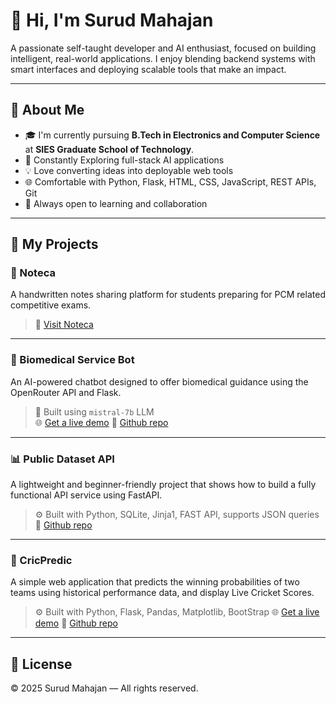 # 👋 Hi, I'm Surud Mahajan

A passionate self-taught developer and AI enthusiast, focused on building intelligent, real-world applications. I enjoy blending backend systems with smart interfaces and deploying scalable tools that make an impact.

---
## 🧠 About Me

- 🎓 I'm currently pursuing **B.Tech in Electronics and Computer Science** at **SIES Graduate School of Technology**. 
- 🔭 Constantly Exploring full-stack AI applications
- 💡 Love converting ideas into deployable web tools
- 🌐 Comfortable with Python, Flask, HTML, CSS, JavaScript, REST APIs, Git
- 🤝 Always open to learning and collaboration

---

## 🚀 My Projects

### 📘 Noteca
A handwritten notes sharing platform for students preparing for PCM related competitive exams.  
> 📎 [Visit Noteca](https://noteca.online/)


---

### 🧬 Biomedical Service Bot
An AI-powered chatbot designed to offer biomedical guidance using the OpenRouter API and Flask.  
> 🤖 Built using `mistral-7b` LLM  
> 🌐 [Get a live demo](https://biomedicalservice-bot.onrender.com/)
> 📁 [Github repo](https://github.com/Surudmahajan/biomedicalservice-bot)

---

### 📊 Public Dataset API
A lightweight and beginner-friendly project that shows how to build a fully functional API service using FastAPI.  
> ⚙️ Built with Python, SQLite, Jinja1, FAST API, supports JSON queries  
> 📁 [Github repo](https://github.com/Surudmahajan/public-dataset-api)

---
### 🏏 CricPredic
A simple web application that predicts the winning probabilities of two teams using historical performance data, and display Live Cricket Scores.
> ⚙️ Built with Python, Flask, Pandas, Matplotlib, BootStrap
> 🌐 [Get a live demo](https://cricpredic.onrender.com/)
> 📁 [Github repo](https://github.com/Surudmahajan/cricpredic)

---

## 📜 License

© 2025 Surud Mahajan — All rights reserved.


<!--
**Surudmahajan/Surudmahajan** is a ✨ _special_ ✨ repository because its `README.md` (this file) appears on your GitHub profile.

Here are some ideas to get you started:

- 🔭 I’m currently working on ...
- 🌱 I’m currently learning ...
- 👯 I’m looking to collaborate on ...
- 🤔 I’m looking for help with ...
- 💬 Ask me about ...
- 📫 How to reach me: ...
- 😄 Pronouns: ...
- ⚡ Fun fact: ...
-->
